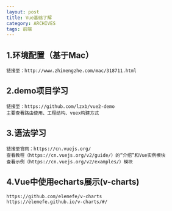 ```yaml
---
layout: post
title: Vue基础了解
category: ARCHIVES
tags: 前端
---
```



## 1.环境配置（基于Mac）
	链接至：http://www.zhimengzhe.com/mac/318711.html

## 2.demo项目学习
	链接至：https://github.com/lzxb/vue2-demo
	主要查看路由使用、工程结构、vuex构建方式

## 3.语法学习
	链接至官网：https://cn.vuejs.org/
	查看教程（https://cn.vuejs.org/v2/guide/）的“介绍”和Vue实例模块
	查看示例（https://cn.vuejs.org/v2/examples/）模块

## 4.Vue中使用echarts展示(v-charts)
	https://github.com/elemefe/v-charts
	https://elemefe.github.io/v-charts/#/
